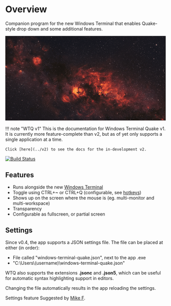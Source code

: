# Overview

Companion program for the new Windows Terminal that enables Quake-style drop down and some additional features.

![img](../assets/img/main.gif)

!!! note "WTQ v1"
    This is the documentation for Windows Terminal Quake v1. It is currently more feature-complete than v2, but as of yet only supports a single application at a time.

    Click [here](../v2) to see the docs for the in-development v2.

[![Build Status](https://dev.azure.com/marco0738/windows-terminal-quake/_apis/build/status/flyingpie.windows-terminal-quake?branchName=master)](https://dev.azure.com/marco0738/windows-terminal-quake/_build/latest?definitionId=2&branchName=master)

## Features

- Runs alongside the new [Windows Terminal](https://github.com/microsoft/terminal)
- Toggle using CTRL+~ or CTRL+Q (configurable, see [hotkeys](settings/hotkeys.md))
- Shows up on the screen where the mouse is (eg. multi-monitor and multi-workspace)
- Transparency
- Configurable as fullscreen, or partial screen

## Settings
Since v0.4, the app supports a JSON settings file.
The file can be placed at either (in order):

- File called "windows-terminal-quake.json", next to the app .exe
- "C:\\Users\\(username)\\windows-terminal-quake.json"

WTQ also supports the extensions **.jsonc** and **.json5**, which can be useful for automatic syntax highlighting support in editors.

Changing the file automatically results in the app reloading the settings.

<span class="by">Settings feature Suggested by [Mike F](https://github.com/mikef-nl).</span>
